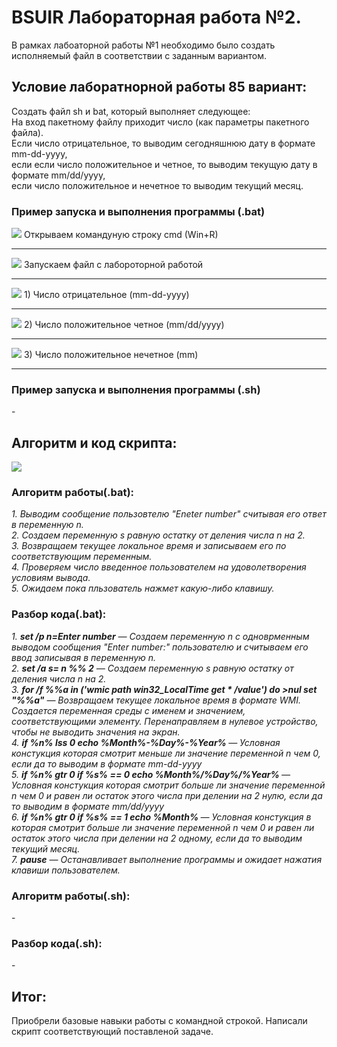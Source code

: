 <h1> <B>BSUIR Лабораторная работа №2. </B> </h1>
В рамках лабоаторной работы №1 необходимо было создать исполняемый файл в соответствии с заданным вариантом.
<h2> Условие лаборатнорной работы 85 вариант: </h2>
Создать файл sh и bat, который выполняет следующее: 
<br>На вход пакетному файлу приходит число (как параметры пакетного файла). 
<br>Если число отрицательное, то выводим сегодняшнюю дату в формате mm-dd-yyyy, 
<br>если если число положительное и четное, то выводим текущую дату в формате mm/dd/yyyy, 
<br>если число положительное и нечетное то выводим текущий месяц.
<h3>Пример запуска и выполнения программы (.bat)</h2>
<image src="https://github.com/iis-32170x/RPIIS/blob/%D0%9A%D1%83%D1%87%D1%83%D0%BA_%D0%A2/images/desktop.png"> </image>
Открываем командуную строку cmd (Win+R)
<hr>
<image src="https://github.com/iis-32170x/RPIIS/blob/%D0%9A%D1%83%D1%87%D1%83%D0%BA_%D0%A2/images/cmd.png"> </image>
Запускаем файл с лабороторной работой
<hr>
<image src="https://github.com/iis-32170x/RPIIS/blob/%D0%9A%D1%83%D1%87%D1%83%D0%BA_%D0%A2/images/first.value.png"> </image>
1) Число отрицательное (mm-dd-yyyy)
<hr>
<image src="https://github.com/iis-32170x/RPIIS/blob/%D0%9A%D1%83%D1%87%D1%83%D0%BA_%D0%A2/images/second%2Cvalue.png"> </image>
2) Число положительное четное (mm/dd/yyyy)
<hr>
<image src="https://github.com/iis-32170x/RPIIS/blob/%D0%9A%D1%83%D1%87%D1%83%D0%BA_%D0%A2/images/third.value.png"> </image>
3) Число положительное нечетное (mm)
<hr>
<h3>Пример запуска и выполнения программы (.sh) </h3>
-
<h2>Алгоритм и код скрипта: </h2>
<image src="https://github.com/iis-32170x/RPIIS/blob/%D0%9A%D1%83%D1%87%D1%83%D0%BA_%D0%A2/images/batcode.png"> </image>
<h3>Алгоритм работы(.bat): </h3>
<I>1. Выводим сообщение пользовтелю "Eneter number" считывая его ответ в переменную n. </I>
<br><I>2. Создаем переменную s равную остатку от деления числа n на 2.</I>
<br><I>3. Возвращаем текущее локальное время и записываем его по соответствующим переменным.</I>
<br><I>4. Проверяем число введенное пользователем на удоволетворения условиям вывода. </I>
<br><I>5. Ожидаем пока пльзователь нажмет какую-либо клавишу. </I>
<h3>Разбор кода(.bat): </h3>
<I>1. <B>set /p n=Enter number</B> — Создаем переменную n с одноврменным выводом сообщения "Enter number:" пользователю и считываем его ввод записывая в переменную n.   </I>
<br><I>2. <B>set /a s= n %% 2</B> — Создаем переменную s равную остатку от деления числа n на 2.</I> 
<br><I>3. <B>for /f %%a in ('wmic path win32_LocalTime get * /value') do >nul set "%%a"</B> — Возвращаем текущее локальное время в формате WMI. Создается переменная среды с именем и значением, соответствующими элементу. Перенаправляем в нулевое устройство, чтобы не выводить значения на экран. </I>
<br><I>4. <B>if %n% lss 0 echo %Month%-%Day%-%Year% </B> — Условная констукция которая смотрит меньше ли значение переменной n чем 0, если да то выводим в формате mm-dd-yyyy </I>
<br><I>5. <B>if %n% gtr 0  if %s%  == 0  echo %Month%/%Day%/%Year% </B> — Условная констукция которая смотрит больше ли значение переменной n чем 0 и равен ли остаток этого числа при делении на 2 нулю, если да то выводим в формате mm/dd/yyyy </I>
<br><I>6. <B>if %n% gtr 0  if %s% == 1  echo %Month% </B> — Условная констукция в которая смотрит больше ли значение переменной n чем 0 и равен ли остаток этого числа при делении на 2 одному, если да то выводим текущий месяц. </I>
<br><I>7. <B>pause</B> — Останавливает выполнение программы и ожидает нажатия клавиши пользователем.</I>
<h3>Алгоритм работы(.sh): </h3>
-
<h3>Разбор кода(.sh): </h3>
-
<h2>Итог:</h2>
Приобрели базовые навыки работы с командной строкой. Написали скрипт соответствующий поставленой задаче.

